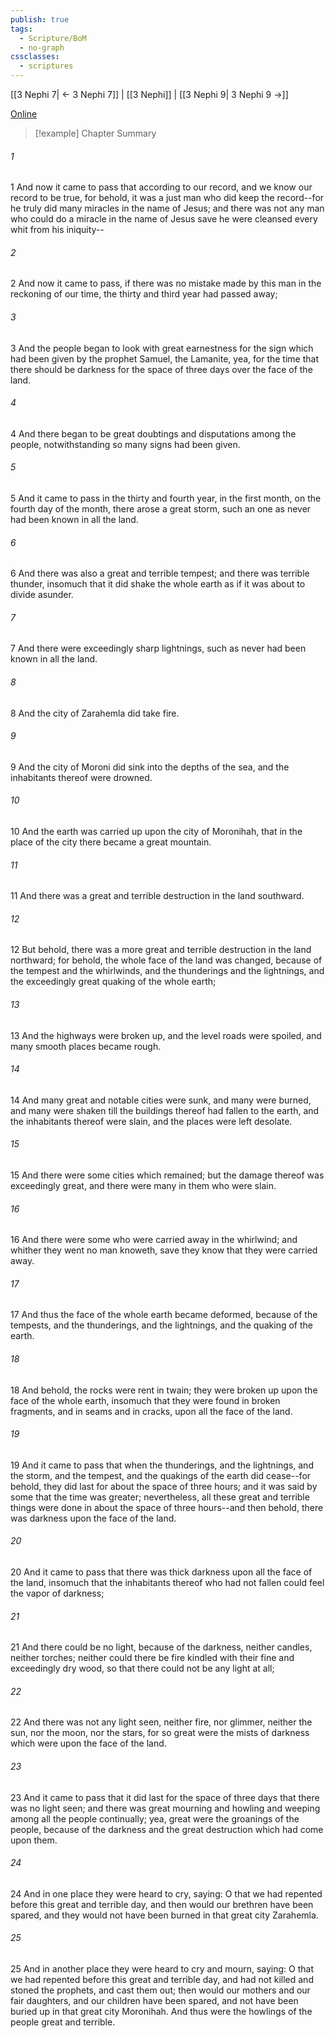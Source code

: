```yaml
---
publish: true
tags:
  - Scripture/BoM
  - no-graph
cssclasses:
  - scriptures
---
```

[[3 Nephi 7| ← 3 Nephi 7]] | [[3 Nephi]] | [[3 Nephi 9| 3 Nephi 9 →]]

[Online](https://churchofjesuschrist.org/study/scriptures/bofm/3-ne/8?lang=eng)

>[!example] Chapter Summary
>
###### 1
1 And now it came to pass that according to our record, and we know our record to be true, for behold, it was a just man who did keep the record--for he truly did many miracles in the name of Jesus; and there was not any man who could do a miracle in the name of Jesus save he were cleansed every whit from his iniquity--
###### 2
2 And now it came to pass, if there was no mistake made by this man in the reckoning of our time, the thirty and third year had passed away;
###### 3
3 And the people began to look with great earnestness for the sign which had been given by the prophet Samuel, the Lamanite, yea, for the time that there should be darkness for the space of three days over the face of the land.
###### 4
4 And there began to be great doubtings and disputations among the people, notwithstanding so many signs had been given.
###### 5
5 And it came to pass in the thirty and fourth year, in the first month, on the fourth day of the month, there arose a great storm, such an one as never had been known in all the land.
###### 6
6 And there was also a great and terrible tempest; and there was terrible thunder, insomuch that it did shake the whole earth as if it was about to divide asunder.
###### 7
7 And there were exceedingly sharp lightnings, such as never had been known in all the land.
###### 8
8 And the city of Zarahemla did take fire.
###### 9
9 And the city of Moroni did sink into the depths of the sea, and the inhabitants thereof were drowned.
###### 10
10 And the earth was carried up upon the city of Moronihah, that in the place of the city there became a great mountain.
###### 11
11 And there was a great and terrible destruction in the land southward.
###### 12
12 But behold, there was a more great and terrible destruction in the land northward; for behold, the whole face of the land was changed, because of the tempest and the whirlwinds, and the thunderings and the lightnings, and the exceedingly great quaking of the whole earth;
###### 13
13 And the highways were broken up, and the level roads were spoiled, and many smooth places became rough.
###### 14
14 And many great and notable cities were sunk, and many were burned, and many were shaken till the buildings thereof had fallen to the earth, and the inhabitants thereof were slain, and the places were left desolate.
###### 15
15 And there were some cities which remained; but the damage thereof was exceedingly great, and there were many in them who were slain.
###### 16
16 And there were some who were carried away in the whirlwind; and whither they went no man knoweth, save they know that they were carried away.
###### 17
17 And thus the face of the whole earth became deformed, because of the tempests, and the thunderings, and the lightnings, and the quaking of the earth.
###### 18
18 And behold, the rocks were rent in twain; they were broken up upon the face of the whole earth, insomuch that they were found in broken fragments, and in seams and in cracks, upon all the face of the land.
###### 19
19 And it came to pass that when the thunderings, and the lightnings, and the storm, and the tempest, and the quakings of the earth did cease--for behold, they did last for about the space of three hours; and it was said by some that the time was greater; nevertheless, all these great and terrible things were done in about the space of three hours--and then behold, there was darkness upon the face of the land.
###### 20
20 And it came to pass that there was thick darkness upon all the face of the land, insomuch that the inhabitants thereof who had not fallen could feel the vapor of darkness;
###### 21
21 And there could be no light, because of the darkness, neither candles, neither torches; neither could there be fire kindled with their fine and exceedingly dry wood, so that there could not be any light at all;
###### 22
22 And there was not any light seen, neither fire, nor glimmer, neither the sun, nor the moon, nor the stars, for so great were the mists of darkness which were upon the face of the land.
###### 23
23 And it came to pass that it did last for the space of three days that there was no light seen; and there was great mourning and howling and weeping among all the people continually; yea, great were the groanings of the people, because of the darkness and the great destruction which had come upon them.
###### 24
24 And in one place they were heard to cry, saying: O that we had repented before this great and terrible day, and then would our brethren have been spared, and they would not have been burned in that great city Zarahemla.
###### 25
25 And in another place they were heard to cry and mourn, saying: O that we had repented before this great and terrible day, and had not killed and stoned the prophets, and cast them out; then would our mothers and our fair daughters, and our children have been spared, and not have been buried up in that great city Moronihah. And thus were the howlings of the people great and terrible.



